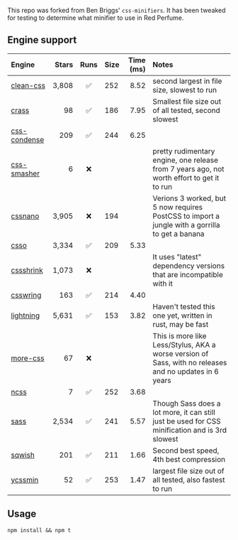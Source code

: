 This repo was forked from Ben Briggs' `css-minifiers`. It has been tweaked for testing to determine what minifier to use in Red Perfume.

## Engine support

Engine                                                    | Stars | Runs | Size | Time (ms) | Notes
:--                                                       | --:   | :--: | :--  | --:       | :--
[clean-css](https://github.com/jakubpawlowicz/clean-css)  | 3,808 | ✅   | 252  | 8.52      | second largest in file size, slowest to run
[crass](https://github.com/mattbasta/crass)               |    98 | ✅   | 186  | 7.95      | Smallest file size out of all tested, second slowest
[css-condense](https://github.com/rstacruz/css-condense)  |   209 | ✅   | 244  | 6.25      |
[css-smasher](https://github.com/MarkBennett/css-smasher) |     6 | ❌   |      |           | pretty rudimentary engine, one release from 7 years ago, not worth effort to get it to run
[cssnano](https://github.com/ben-eb/cssnano)              | 3,905 | ❌   | 194  |           | Verions 3 worked, but 5 now requires PostCSS to import a jungle with a gorrilla to get a banana
[csso](https://github.com/css/csso)                       | 3,334 | ✅   | 209  | 5.33      |
[cssshrink](https://github.com/stoyan/cssshrink)          | 1,073 | ❌   |      |           | It uses "latest" dependency versions that are incompatible with it
[csswring](https://github.com/hail2u/node-csswring)       |   163 | ✅   | 214  | 4.40      |
[lightning](https://lightningcss.dev)                     | 5,631 | ✅   | 153  | 3.82      | Haven't tested this one yet, written in rust, may be fast
[more-css](https://github.com/army8735/more)              |    67 | ❌   |      |           | This is more like Less/Stylus, AKA a worse version of Sass, with no releases and no updates in 6 years
[ncss](https://github.com/wasche/ncss)                    |     7 | ✅   | 252  | 3.68      |
[sass](https://github.com/sass/dart-sass)                 | 2,534 | ✅   | 241  | 5.57      | Though Sass does a lot more, it can still just be used for CSS minification and is 3rd slowest
[sqwish](https://github.com/ded/sqwish)                   |   201 | ✅   | 211  | 1.66      | Second best speed, 4th best compression
[ycssmin](https://github.com/yui/ycssmin)                 |    52 | ✅   | 253  | 1.47      | largest file size out of all tested, also fastest to run


## Usage

`npm install && npm t`
